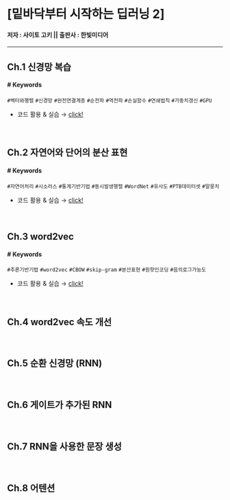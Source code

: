 # [밑바닥부터 시작하는 딥러닝 2]
#### 저자 : 사이토 고키 ||  출판사 : 한빛미디어


---
## Ch.1 신경망 복습
#### \# Keywords   
`#벡터와행렬` `#신경망` `#완전연결계층` `#순전파` `#역전파` `#손실함수` `#연쇄법칙` `#가중치갱신` `#GPU`
- 코드 활용 & 실습 → [click!](https://github.com/jeina7/Book_studying/blob/master/02_DeepLearning-from-scratch-2/%5BChap.1%5D%20Layers%2C%20TwoLayerNet%2C%20Trainer.ipynb)   

ㅤㅤㅤ　




## Ch.2 자연어와 단어의 분산 표현
#### \# Keywords   
`#자연어처리` `#시소러스` `#통계기반기법` `#동시발생행렬` `#WordNet` `#유사도` `#PTB데이터셋` `#말뭉치`
- 코드 활용 & 실습 → [click!](https://github.com/jeina7/Book_studying/blob/master/02_DeepLearning-from-scratch-2/%5BChap.2%5D%20corpus%2C%20co-occurence%20matrix%2C%20similarity%2C%20ppmi%2C%20visualize_2D.ipynb)   

ㅤㅤㅤ　




## Ch.3 word2vec
#### \# Keywords   
`#추론기반기법` `#word2vec` `#CBOW` `#skip-gram` `#분산표현` `#원핫인코딩` `#음의로그가능도`
- 코드 활용 & 실습 → [click!](https://github.com/jeina7/Book_studying/blob/master/02_DeepLearning-from-scratch-2/%5BChap.3%5D%20Training%20Simple%20CBOW%20and%20get%20WordVector.ipynb)

ㅤㅤㅤ　




## Ch.4 word2vec 속도 개선


ㅤㅤㅤ　




## Ch.5 순환 신경망 (RNN)

ㅤㅤㅤ　




## Ch.6 게이트가 추가된 RNN

ㅤㅤㅤ　




## Ch.7 RNN을 사용한 문장 생성

ㅤㅤㅤ　




## Ch.8 어텐션
